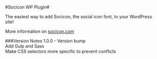 #Socicon WP Plugin#

The easiest way to add Socicon, the social icon font, to your WordPress site!

More information on [socicon.com](http://socicon.com/)

###Version Notes
1.0.0 - Version bump  
Add Gulp and Sass  
Make CSS selectors more specific to prevent conflicts
